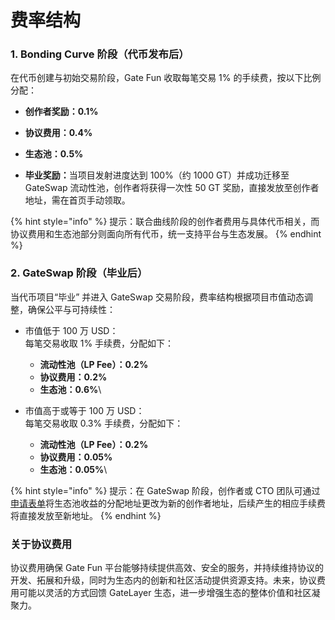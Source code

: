 # 费率结构

### 1.  Bonding Curve 阶段（代币发布后）



在代币创建与初始交易阶段，Gate Fun 收取每笔交易 1% 的手续费，按以下比例分配：

* **创作者奖励：0.1%**
* **协议费用：0.4%**
* **生态池：0.5%**



* **毕业奖励：**&#x5F53;项目发射进度达到 100%（约 1000 GT）并成功迁移至 GateSwap 流动性池，创作者将获得一次性 50 GT 奖励，直接发放至创作者地址，需在首页手动领取。

{% hint style="info" %}
提示：联合曲线阶段的创作者费用与具体代币相关，而协议费用和生态池部分则面向所有代币，统一支持平台与生态发展。
{% endhint %}



### 2. GateSwap 阶段（毕业后）



当代币项目“毕业” 并进入 GateSwap 交易阶段，费率结构根据项目市值动态调整，确保公平与可持续性：



* 市值低于 100 万 USD：\
  每笔交易收取 1% 手续费，分配如下：
  * **流动性池（LP Fee）：0.2%**
  * **协议费用：0.2%**&#x20;
  * **生态池：0.6%**\

* 市值高于或等于 100 万 USD：\
  每笔交易收取 0.3% 手续费，分配如下：
  * **流动性池（LP Fee）：0.2%**
  * **协议费用：0.05%**&#x20;
  * **生态池：0.05%**\


{% hint style="info" %}
提示：在 GateSwap 阶段，创作者或 CTO 团队可通过[申请表单](https://docs.google.com/forms/d/e/1FAIpQLSdeSu8Bo3amonra4QjNRIRBn_7OBsnX3luocqPdQ8kz4GBMow/viewform)将生态池收益的分配地址更改为新的创作者地址，后续产生的相应手续费将直接发放至新地址。
{% endhint %}



### **关于协议费用**



协议费用确保 Gate Fun 平台能够持续提供高效、安全的服务，并持续维持协议的开发、拓展和升级，同时为生态内的创新和社区活动提供资源支持。未来，协议费用可能以灵活的方式回馈 GateLayer 生态，进一步增强生态的整体价值和社区凝聚力。

